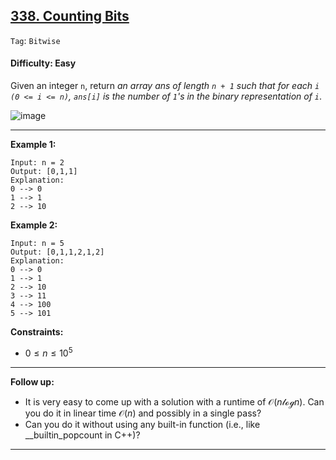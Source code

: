 ## [338. Counting Bits](https://leetcode.com/problems/counting-bits)

```Tag```: ```Bitwise```

#### Difficulty: Easy

Given an integer ```n```, return _an array ans of length ```n + 1``` such that for each ```i``` ```(0 <= i <= n)```, ```ans[i]``` is the number of ```1```'s in the binary representation of ```i```_.

![image](https://github.com/quananhle/Python/assets/35042430/8ef7148e-c7ca-449a-a880-48d08b31ddd3)

---

__Example 1:__
```
Input: n = 2
Output: [0,1,1]
Explanation:
0 --> 0
1 --> 1
2 --> 10
```

__Example 2:__
```
Input: n = 5
Output: [0,1,1,2,1,2]
Explanation:
0 --> 0
1 --> 1
2 --> 10
3 --> 11
4 --> 100
5 --> 101
```

__Constraints:__

- $0 \le n \le 10^{5}$
 
---

__Follow up:__

- It is very easy to come up with a solution with a runtime of $\mathcal{O}(n \mathcal{log}n)$. Can you do it in linear time $\mathcal{O}(n)$ and possibly in a single pass?
- Can you do it without using any built-in function (i.e., like __builtin_popcount in C++)?

---
